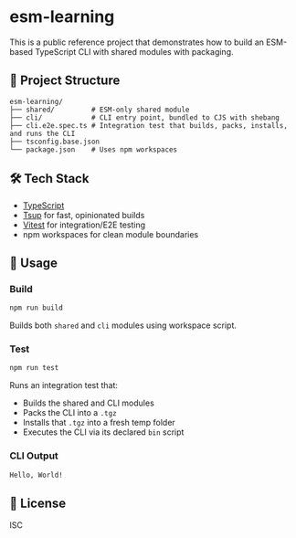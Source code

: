# esm-learning

This is a public reference project that demonstrates how to build an ESM-based TypeScript CLI with shared modules with packaging.

## 🧱 Project Structure

```
esm-learning/
├── shared/         # ESM-only shared module
├── cli/            # CLI entry point, bundled to CJS with shebang
├── cli.e2e.spec.ts # Integration test that builds, packs, installs, and runs the CLI
├── tsconfig.base.json
└── package.json    # Uses npm workspaces
```

## 🛠️ Tech Stack

- [TypeScript](https://www.typescriptlang.org/)
- [Tsup](https://tsup.egoist.dev/) for fast, opinionated builds
- [Vitest](https://vitest.dev/) for integration/E2E testing
- npm workspaces for clean module boundaries

## 🚀 Usage

### Build

```bash
npm run build
```

Builds both `shared` and `cli` modules using workspace script.

### Test

```bash
npm run test
```

Runs an integration test that:
- Builds the shared and CLI modules
- Packs the CLI into a `.tgz`
- Installs that `.tgz` into a fresh temp folder
- Executes the CLI via its declared `bin` script

### CLI Output

```bash
Hello, World!
```

## 📝 License

ISC
